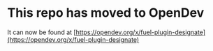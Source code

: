 # This repo has moved to OpenDev

It can now be found at [https://opendev.org/x/fuel-plugin-designate](https://opendev.org/x/fuel-plugin-designate)
